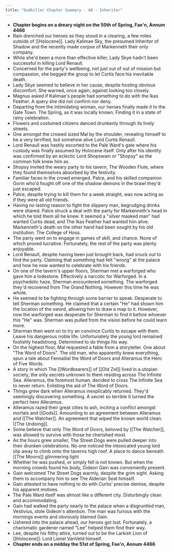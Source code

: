```yaml
---
title: "Godkiller Chapter Summary - 40 - Inheritor"
---
```

- **Chapter begins on a dreary night on the 50th of Spring, Fae'n, Annum 4466**
- Rain drenched our heroes as they stood in a clearing, a few miles outside of [[Holocene]]. Lady Kalimae Sky, the presumed Inheritor of Shadow and the recently made corpse of Markenneth their only company.
- While she'd been a more than effective killer, Lady Skye hadn't been successful in killing Lord Renaull.
- Concerned for the party's wellbeing, not just out of out of mission but compassion, she begged the group to let Curtis face his inevitable death.
- Lady Skye seemed to believe in her cause, despite hosting obvious discomfort. She warned, once again, against looking too closely.
- Magnus asked if Kalimae's people had something to do with the Ikas Feather. A query she did not confirm nor deny.
- Departing from the intimidating woman, our heroes finally made it to the Gate Town. The Spring, as it was locally known. Finding it in a state of rainy celebration.
- Flowers and costumed citizens danced drunkenly through its lively streets.
- One amongst the crowed sized Mal by the shoulder, revealing himself to be a very terrified, but somehow alive Lord Curtis Renaull.
- Lord Renaull was hastily escorted to the Pale Ward's gate where his custody was finally assumed by Holocene itself. Only after his identity was confirmed by an eclectic Lord Shopswain or "Shopsy" as the common folk knew him as.
- Shopsy invited the weary party to his tavern, The Wooden Flute, where they found themselves absorbed by the festivity.
- Familiar faces in the crowd emerged. Palce, and his skilled companion Gorin who'd fought off one of the shadow demons in the brawl they'd just escaped.
- Palce, despite trying to kill them for a week straight, was now acting as if they were all old friends.
- Having no lasting reason to fight the slippery man, begrudging drinks were shared. Palce struck a deal with the party for Markenneth's head in which he told them all he knew. It seemed a "silver masked man" had wanted Curtis dead, and The Ikas Feather had wanted him alive. Markenneth's death on the other hand had been sought by his old institution. The College of Hoss.
- The party went on to engage in games of skill, and chance. None of which proved lucrative. Fortunately, the rest of the party was plenty enjoyable.
- Lord Renaull, despite having been just brought back, had snuck out to find the party. Claiming that something had felt "wrong" at the palace and how he now wanted to celebrate with his friends.
- On one of the tavern's upper floors, Sherman met a warforged who gave him a lodestone. Effectively a narcotic for Warforged. In a psychedelic haze, Sherman encountered something. The warforged they'd recovered from The Grand Nothing. However this time he was whole.
- He seemed to be fighting through some barrier to speak. Desperate to tell Sherman something. He claimed that a certain "He" had shown him the location of the sword, allowing him to draw a map to it. However, now the warforged was desperate for Sherman to find it before whoever this "He" was. Sherman was pulled from the vision before he could learn more.
- Sherman then went on to try an convince Curtis to escape with them. Leave his dangerous noble life. Unfortunately the young lord remained foolishly headstrong. Determined to do things *his* way.
- On the highest floor, Mal requested a fable from a storyteller. One about "The Word of Doors". The old man, who apparently knew everything, spun a tale about Fennailial the Word of Doors and Alleramus the Hero of Five Words.
- A story in which The [[Wordbearers]] of [[Old Zol]] lived in a utopian society, the only secrets unknown to them residing across The Infinite Sea. Alleramus, the foremost human, decided to cross The Infinite Sea to never return. Enlisting the aid of The Word of Doors.
- Things grew dark when Alleramus inexplicably returned. They'd seemingly discovering something. A secret so terrible it turned the perfect hero Alleramus.
- Alleramus razed their great cities to ash, inciting a conflict amongst mortals and [[Gods]]. Amounting to an agreement between Alleramus and [[The Watcher]]. An agreement that wiped the known world clean. [[The Undoing]]. 
- Some believe that only The Word of Doors, beloved by [[The Watcher]], was allowed to survive with those he cherished most.
- As the hours grew smaller, The Street Dogs were pulled deeper into their drunken celebrations. No one noticed the intoxicated young lord slip away to climb onto the taverns high roof. A place to dance beneath [[The Moons]] glimmering light
- Whether he was pushed, or simply fell is not known. But when the morning crowds found his body, Gideon Gain was conveniently present. 
- Gain welcomed The Street Dogs warmly, despite the grim sight. Asking them to accompany him to see The Alderian Seat himself.
- Gain attested to have nothing to do with Curtis' precise demise, despite his apparent motives.
- The Pale Ward itself was almost like a different city. Disturbingly clean and accommodating.
- Gain had walked the party nearly to the palace when a disgruntled man, Vestivius, stole Gideon's attention. The man was furious with the mornings events and obviously blamed Gain.
- Ushered into the palace ahead, our heroes got lost. Fortunately, a charismatic gardener named "Lee" helped them find their way.
- Lee, despite his filthy attire, turned out to be the Larkish Lion of [[Holocene]]. Lord Lionel VanVeld himself.
- **Chapter ends on a midday the 51st of Spring, Fae'n, Annum 4466**